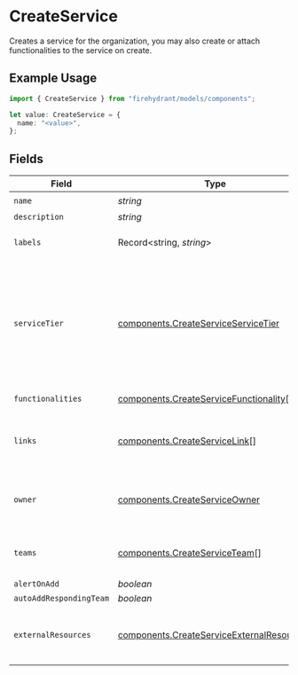 # CreateService

Creates a service for the organization, you may also create or attach functionalities to the service on create.

## Example Usage

```typescript
import { CreateService } from "firehydrant/models/components";

let value: CreateService = {
  name: "<value>",
};
```

## Fields

| Field                                                                                                                       | Type                                                                                                                        | Required                                                                                                                    | Description                                                                                                                 |
| --------------------------------------------------------------------------------------------------------------------------- | --------------------------------------------------------------------------------------------------------------------------- | --------------------------------------------------------------------------------------------------------------------------- | --------------------------------------------------------------------------------------------------------------------------- |
| `name`                                                                                                                      | *string*                                                                                                                    | :heavy_check_mark:                                                                                                          | N/A                                                                                                                         |
| `description`                                                                                                               | *string*                                                                                                                    | :heavy_minus_sign:                                                                                                          | N/A                                                                                                                         |
| `labels`                                                                                                                    | Record<string, *string*>                                                                                                    | :heavy_minus_sign:                                                                                                          | A hash of label keys and values                                                                                             |
| `serviceTier`                                                                                                               | [components.CreateServiceServiceTier](../../models/components/createserviceservicetier.md)                                  | :heavy_minus_sign:                                                                                                          | Integer representing service tier. Lower values represent higher criticality. If not specified the default value will be 5. |
| `functionalities`                                                                                                           | [components.CreateServiceFunctionality](../../models/components/createservicefunctionality.md)[]                            | :heavy_minus_sign:                                                                                                          | An array of functionalities                                                                                                 |
| `links`                                                                                                                     | [components.CreateServiceLink](../../models/components/createservicelink.md)[]                                              | :heavy_minus_sign:                                                                                                          | An array of links to associate with this service                                                                            |
| `owner`                                                                                                                     | [components.CreateServiceOwner](../../models/components/createserviceowner.md)                                              | :heavy_minus_sign:                                                                                                          | An object representing a Team that owns the service                                                                         |
| `teams`                                                                                                                     | [components.CreateServiceTeam](../../models/components/createserviceteam.md)[]                                              | :heavy_minus_sign:                                                                                                          | An array of teams to attach to this service.                                                                                |
| `alertOnAdd`                                                                                                                | *boolean*                                                                                                                   | :heavy_minus_sign:                                                                                                          | N/A                                                                                                                         |
| `autoAddRespondingTeam`                                                                                                     | *boolean*                                                                                                                   | :heavy_minus_sign:                                                                                                          | N/A                                                                                                                         |
| `externalResources`                                                                                                         | [components.CreateServiceExternalResource](../../models/components/createserviceexternalresource.md)[]                      | :heavy_minus_sign:                                                                                                          | An array of external resources to attach to this service.                                                                   |